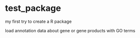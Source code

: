 # test_package
my first try to create a R package


load annotation data about gene or gene products with GO terms
